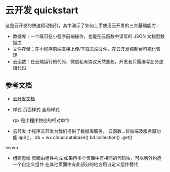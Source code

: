# 云开发 quickstart

这是云开发的快速启动指引，其中演示了如何上手使用云开发的三大基础能力：

- 数据库：一个既可在小程序前端操作，也能在云函数中读写的 JSON 文档型数据库
- 文件存储：在小程序前端直接上传/下载云端文件，在云开发控制台可视化管理
- 云函数：在云端运行的代码，微信私有协议天然鉴权，开发者只需编写业务逻辑代码

## 参考文档

- [云开发文档](https://developers.weixin.qq.com/miniprogram/dev/wxcloud/basis/getting-started.html)

- 样式
    页面样式
    全局样式

    rpx 是小程序独创的相对单位

- 云开发 
    小程序云开发为我们提供了数据库服务， 云函数...将后端及服务器功能 api化，
    db = wx.cloud.database()
    bd.collection()
        .get()

mvvm

- 组建思维
    页面由组件构成
    如果再多个页面中有相同的代码块，可以另外构造一个自定义组件
    在其他页面中有此部分的地方用自定义组件替代